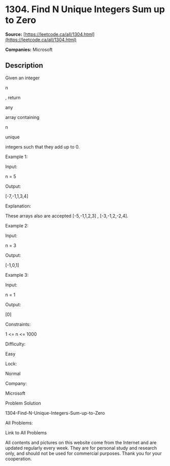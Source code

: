 # 1304. Find N Unique Integers Sum up to Zero

**Source:** [https://leetcode.ca/all/1304.html](https://leetcode.ca/all/1304.html)

**Companies:** Microsoft

## Description

Given an integer

n

, return

any

array containing

n

unique

integers such that they add up to 0.

Example 1:

Input:

n = 5

Output:

[-7,-1,1,3,4]

Explanation:

These arrays also are accepted [-5,-1,1,2,3] , [-3,-1,2,-2,4].

Example 2:

Input:

n = 3

Output:

[-1,0,1]

Example 3:

Input:

n = 1

Output:

[0]

Constraints:

1 <= n <= 1000

Difficulty:

Easy

Lock:

Normal

Company:

Microsoft

Problem Solution

1304-Find-N-Unique-Integers-Sum-up-to-Zero

All Problems:

Link to All Problems

All contents and pictures on this website come from the Internet and are updated regularly every week. They are for personal study and research only, and should not be used for commercial purposes. Thank you for your cooperation.

